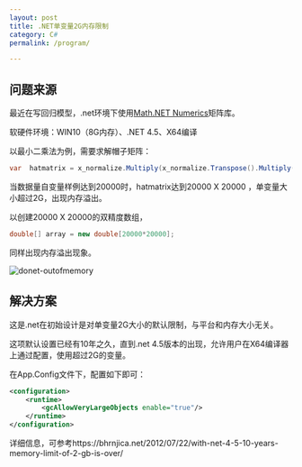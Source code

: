 ```yaml
---
layout: post
title: .NET单变量2G内存限制
category: C#
permalink: /program/

---
```


## 问题来源

最近在写回归模型，.net环境下使用[Math.NET Numerics](https://numerics.mathdotnet.com/#Math-NET-Numerics)矩阵库。

软硬件环境：WIN10（8G内存）、.NET 4.5、X64编译

以最小二乘法为例，需要求解帽子矩阵：

```C#
var  hatmatrix = x_normalize.Multiply(x_normalize.Transpose().Multiply(x_normalize).Inverse()).Multiply(x_normalize.Transpose());
```



当数据量自变量样例达到20000时，hatmatrix达到20000 X 20000 ，单变量大小超过2G，出现内存溢出。



以创建20000 X 20000的双精度数组，

```C#
double[] array = new double[20000*20000];
```

同样出现内存溢出现象。

![donet-outofmemory](D:\github\xwhsky.github.io\images\_posts\donet-outofmemory.png)

## 解决方案

这是.net在初始设计是对单变量2G大小的默认限制，与平台和内存大小无关。

这项默认设置已经有10年之久，直到.net 4.5版本的出现，允许用户在X64编译器上通过配置，使用超过2G的变量。

在App.Config文件下，配置如下即可：

```xml
<configuration>
	<runtime>
		<gcAllowVeryLargeObjects enable="true"/>
	</runtime>
</configuration>
```



详细信息，可参考https://bhrnjica.net/2012/07/22/with-net-4-5-10-years-memory-limit-of-2-gb-is-over/



